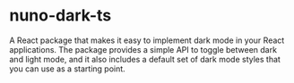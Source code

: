 # nuno-dark-ts
A React package that makes it easy to implement dark mode in your React applications. The package provides a simple API to toggle between dark and light mode, and it also includes a default set of dark mode styles that you can use as a starting point.
